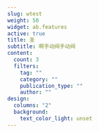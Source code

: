 ```yaml
---
slug: wtest
weight: 50
widget: ab.features
active: true
title: 圣
subtitle: 啊手动阀手动阀
content:
  count: 3
  filters:
    tag: ""
    category: ""
    publication_type: ""
    author: ""
design:
  columns: "2"
  background:
    text_color_light: unset
---
```

